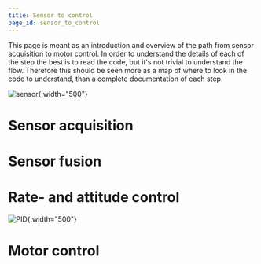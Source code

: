 ```yaml
---
title: Sensor to control
page_id: sensor_to_control
---
```


This page is meant as an introduction and overview of the path from
sensor acquisition to motor control. In order to understand the details
of each of the step the best is to read the code, but it\'s not trivial
to understand the flow. Therefore this should be seen more as a map of
where to look in the code to understand, than a complete documentation
of each step.

![sensor](/images/sensor.png){:width="500"}

Sensor acquisition
==================

Sensor fusion
=============

Rate- and attitude control
==========================

![PID](/images/pid.png){:width="500"}

Motor control
=============
